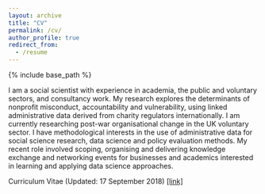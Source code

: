 ```yaml
---
layout: archive
title: "CV"
permalink: /cv/
author_profile: true
redirect_from:
  - /resume
---
```


{% include base_path %}

I am a social scientist with experience in academia, the public and voluntary sectors, and consultancy work. My research explores the determinants of nonprofit misconduct, accountability and vulnerability, using linked administrative data derived from charity regulators internationally. I am currently researching post-war organisational change in the UK voluntary sector. I have methodological interests in the use of administrative data for social science research, data science and policy evaluation methods. My recent role involved scoping, organising and delivering knowledge exchange and networking events for businesses and academics interested in learning and applying data science approaches.

Curriculum Vitae (Updated: 17 September 2018) [[link]](http://diarmuidm.github.io/files/DiarmuidMcDonnell_CurriculumVitae_20180917.pdf)
